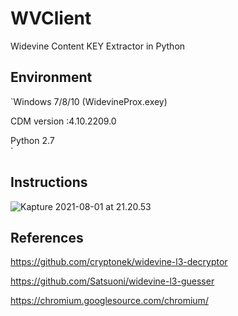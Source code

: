 # WVClient

Widevine Content KEY Extractor in Python

## Environment

`Windows 7/8/10 (WidevineProx.exey)   


CDM version :4.10.2209.0   


Python 2.7   
`
## Instructions

![Kapture 2021-08-01 at 21.20.53](1.gif)

## References

https://github.com/cryptonek/widevine-l3-decryptor

https://github.com/Satsuoni/widevine-l3-guesser

https://chromium.googlesource.com/chromium/

